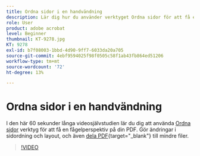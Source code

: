 ```yaml
---
title: Ordna sidor i en handvändning
description: Lär dig hur du använder verktyget Ordna sidor för att få en fågelperspektiv på PDF
role: User
product: adobe acrobat
level: Beginner
thumbnail: KT-9278.jpg
KT: 9278
exl-id: b7f08003-1bbd-4d90-9ff7-6033da20a705
source-git-commit: 4ebf9594025f98f0505c58f1ab43fb864ed51206
workflow-type: tm+mt
source-wordcount: '72'
ht-degree: 13%

---
```


# Ordna sidor i en handvändning

I den här 60 sekunder långa videosjälvstudien lär du dig att använda [Ordna sidor](https://www.adobe.com/se/acrobat/online/rearrange-pdf.html) verktyg för att få en fågelperspektiv på din PDF. Gör ändringar i sidordning och layout, och även [dela PDF](https://www.adobe.com/se/acrobat/online/split-pdf.html){target="_blank"} till mindre filer.

>[!VIDEO](https://video.tv.adobe.com/v/338278?quality=12&learn=on&hidetitle=true)
